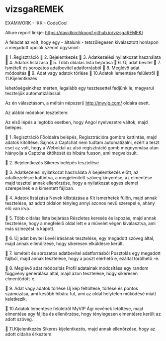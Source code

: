 # vizsgaREMEK
EXAMWORK - IKK - CodeCool

Allure report linkje:
https://davidkirchknopf.github.io/vizsgaREMEK/

A feladat az volt, hogy egy - általunk - tetszőlegesen kiválasztott 
honlapon a megadott opciók szerint úgysmint:

 1 .Regisztráció
 2. Bejelentkezés
 3. Adatkezelési nyilatkozat használata
 4. Adatok listázása
 5. Több oldalas lista bejárása
 6. Új adat bevitel
 7. Ismételt és sorozatos adatbevitel adatforrásból
 8. Meglévő adat módosítás
 9. Adat vagy adatok törlése
 10.Adatok lementése felületről
 11.Kijelentkezés

lehetőségeinkhez mérten, legalább egy tesztesettel fedjünk le, magyarul teszteljük automatizálással. 

Az én választásom, a méltán népszerű http://myvip.com/ oldalra esett.

Az alábbi módokon teszteltem:

Az első lépés a legtöbb esetben, hogy Angol nyelvezetre váltok, majd belépés.

 1 .Regisztráció
Főoldalra belépés, Regisztrációra gombra kattintás, majd adatok kitöltése. Sajnos a Captchat nem tudtam automatizálni, ezért a teszt eset az volt, hogy a Weboldal az alsó regisztráció gomb megnyomása után hiányolja a Captcha kitöltését és hibára fusson, ami megvalósult.

 2. Bejelentkezés
Sikeres belépés tesztelése

 3. Adatkezelési nyilatkozat használata
A bejelentkezés előtt, az adatkezelésre kattintva, a megjelenített szöveg kinyerése, az elmentése majd teszttel annak ellenőrzése, hogy a nyilatkozat egyes elemei szerepelnek e a kimentett fájlban.

 4. Adatok listázása
Nevek kilistázása a Kit ismerhetek fülön, majd annak tesztelése, az adott oldalon tényleg annyi azonos nevü szerepel e, ahány elő van írva.

 5. Több oldalas lista bejárása
Részletes keresés és lapozás, majd annak tesztelése, hogy a megfelelő oldal lett e a művelet végén kiválasztva, ami más szinezést is kapott.

 6. Új adat bevitel
Levél írásának tesztelése, egy megadott szöveg által, majd annak ellenőrzése, hogy sikeresen elküldésre került.

 7. Ismételt és sorozatos adatbevitel adatforrásból
Posztolás egy megadott fájlból, majd annak tesztelése, hogy a poszt elérhető e, ezáltal törölhető -e.

 8. Meglévő adat módosítás
Profil adatainak módosítása egy random függvény generálása által, majd azon tesztelése, hogy sikeresen elmentődött-e.

 9. Adat vagy adatok törlése
Új kép feltöltése, törlése és pontos számozása, ami később hibára fut, ami az oldal helytelen működésé miatt keletkezik.

 10.Adatok lementése felületről
MyVIP Ági nevének letöltése, majd elmentése egy fájlba és ellenőrzése, hogy ténylegesen elmentésre került az adott szöveg.

 11.Kijelentkezés
Sikeres kijelentkezés, majd annak ellenőrzése, hogy az adott oldalra érkeztem.